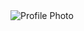 <link rel="stylesheet" href="styles.css">
<script src="script.js"></script>
<img src="images/photo.jpg" alt="Profile Photo">
